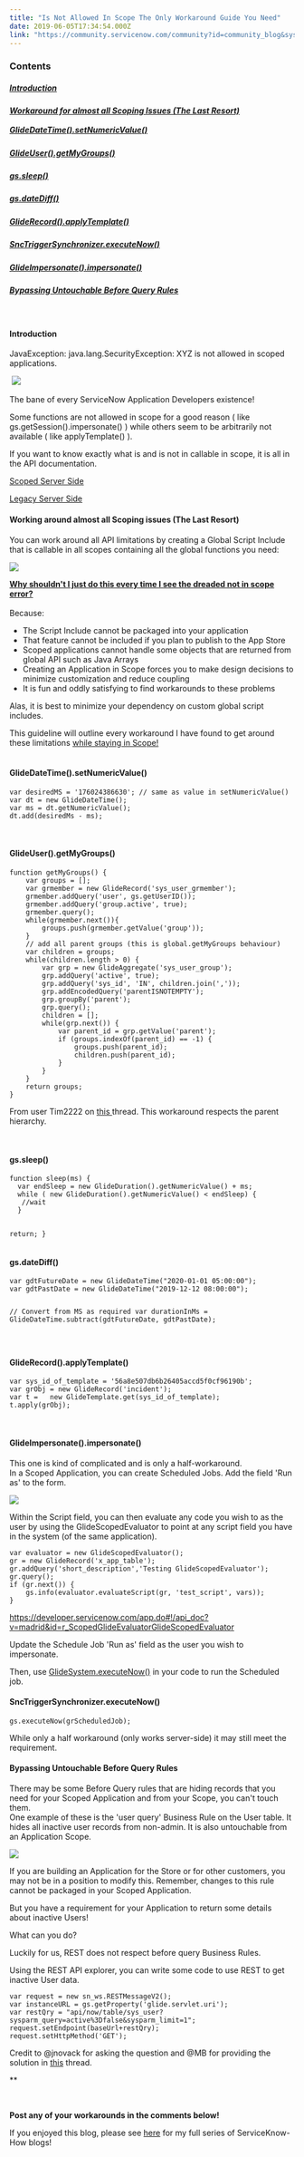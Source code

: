```yaml
---
title: "Is Not Allowed In Scope The Only Workaround Guide You Need"
date: 2019-06-05T17:34:54.000Z
link: "https://community.servicenow.com/community?id=community_blog&sys_id=72b0f06adb3d33801cd8a345ca96194d"
---
```

<h3>Contents</h3>
<h5><a href="#introduction" rel="nofollow">Introduction</a></h5>
<h5><a href="#globalworkaround" rel="nofollow">Workaround for almost all Scoping Issues (The Last Resort)<br /><br /></a><a href="#setnumericvalue" rel="nofollow">GlideDateTime().setNumericValue()</a></h5>
<h5><a href="#getmygroups" rel="nofollow">GlideUser().getMyGroups()</a></h5>
<h5><a href="#sleep" rel="nofollow">gs.sleep()</a></h5>
<h5><a href="#dateDiff" rel="nofollow">gs.dateDiff()</a></h5>
<h5><a href="#applyTemplate" rel="nofollow">GlideRecord().applyTemplate()</a></h5>
<h5><a href="#executenow" rel="nofollow">SncTriggerSynchronizer.executeNow()</a></h5>
<h5><a href="#impersonate" rel="nofollow">GlideImpersonate().impersonate()</a></h5>
<h5><a href="#b4query" rel="nofollow">Bypassing Untouchable Before Query Rules</a></h5>
<p> </p>
<h4><a name="introduction"></a>Introduction</h4>
<p>JavaException: java.lang.SecurityException: XYZ is not allowed in scoped applications.</p>
<p> <img src="https://community.servicenow.com/5697f82edb7173801cd8a345ca96195a.iix" /></p>
<p>The bane of every ServiceNow Application Developers existence!</p>
<p>Some functions are not allowed in scope for a good reason ( like gs.getSession().impersonate() ) while others seem to be arbitrarily not available ( like applyTemplate() ).</p>
<p>If you want to know exactly what is and is not in callable in scope, it is all in the API documentation.</p>
<p><a href="https://developer.servicenow.com/app.do#!/api_doc?v&#61;jakarta&amp;id&#61;no-namespace" rel="nofollow">Scoped Server Side</a></p>
<p><a href="https://developer.servicenow.com/app.do#!/api_doc?v&#61;jakarta&amp;id&#61;server_legacy" rel="nofollow">Legacy Server Side</a></p>
<p><a name="globalworkaround"></a></p>
<h4>Working around almost all Scoping issues (The Last Resort)</h4>
<p>You can work around all API limitations by creating a Global Script Include that is callable in all scopes containing all the global functions you need:</p>
<p><img src="https://community.servicenow.com/6e4b67afdbbd7f40feb1a851ca9619d8.iix" /></p>
<p><span style="text-decoration: underline;"><strong>Why shouldn&#39;t I just do this every time I see the dreaded not in scope error?</strong></span><br /><br />Because:</p>
<ul><li>The Script Include cannot be packaged into your application</li><li>That feature cannot be included if you plan to publish to the App Store</li><li>Scoped applications cannot handle some objects that are returned from global API such as Java Arrays</li><li>Creating an Application in Scope forces you to make design decisions to minimize customization and reduce coupling</li><li>It is fun and oddly satisfying to find workarounds to these problems</li></ul>
<p>Alas, it is best to minimize your dependency on custom global script includes.</p>
<p>This guideline will outline every workaround I have found to get around these limitations <span style="text-decoration: underline;">while staying in Scope!<br /><br /></span></p>
<p><a name="setnumericvalue"></a></p>
<h4>GlideDateTime().setNumericValue()</h4>
<pre class="language-javascript"><code>var desiredMS &#61; &#39;176024386630&#39;; // same as value in setNumericValue()
var dt &#61; new GlideDateTime();
var ms &#61; dt.getNumericValue();
dt.add(desiredMs - ms);</code></pre>
<p> </p>
<p><a name="getmygroups"></a></p>
<h4>GlideUser().getMyGroups()</h4>
<pre class="language-javascript"><code>function getMyGroups() {
	var groups &#61; [];
	var grmember &#61; new GlideRecord(&#39;sys_user_grmember&#39;);
	grmember.addQuery(&#39;user&#39;, gs.getUserID());
	grmember.addQuery(&#39;group.active&#39;, true);
	grmember.query();
	while(grmember.next()){
		groups.push(grmember.getValue(&#39;group&#39;));
	}
	// add all parent groups (this is global.getMyGroups behaviour)
	var children &#61; groups;
	while(children.length &gt; 0) {
		var grp &#61; new GlideAggregate(&#39;sys_user_group&#39;);
		grp.addQuery(&#39;active&#39;, true);
		grp.addQuery(&#39;sys_id&#39;, &#39;IN&#39;, children.join(&#39;,&#39;));
		grp.addEncodedQuery(&#39;parentISNOTEMPTY&#39;);
		grp.groupBy(&#39;parent&#39;);
		grp.query();
		children &#61; [];
		while(grp.next()) {
			var parent_id &#61; grp.getValue(&#39;parent&#39;);
			if (groups.indexOf(parent_id) &#61;&#61; -1) {
				groups.push(parent_id);
				children.push(parent_id);
			}
		}
	}
	return groups;
}</code></pre>
<p>From user Tim2222 on <a href="https://community.servicenow.com/community?id&#61;community_question&amp;sys_id&#61;308eac4cdbcb5304b2102926ca9619fd&amp;view_source&#61;searchResult" rel="nofollow">this </a>thread. This workaround respects the parent hierarchy.<br /><a name="sleep"></a></p>
<p> </p>
<h4>gs.sleep()</h4>
<pre class="language-javascript"><code>function sleep(ms) {
  var endSleep &#61; new GlideDuration().getNumericValue() &#43; ms;
  while ( new GlideDuration().getNumericValue() &lt; endSleep) {
   //wait 
  }

  return;
}</code></pre>
<p><a name="dateDiff"></a></p>
<h4>gs.dateDiff()</h4>
<pre class="language-javascript"><code>var gdtFutureDate &#61; new GlideDateTime(&#34;2020-01-01 05:00:00&#34;);
var gdtPastDate &#61; new GlideDateTime(&#34;2019-12-12 08:00:00&#34;); 

// Convert from MS as required
var durationInMs &#61; GlideDateTime.subtract(gdtFutureDate, gdtPastDate); 


</code></pre>
<p><a name="applyTemplate"></a></p>
<h4>GlideRecord().applyTemplate()</h4>
<pre class="language-javascript"><code>var sys_id_of_template &#61; &#39;56a8e507db6b26405accd5f0cf96190b&#39;;   
var grObj &#61; new GlideRecord(&#39;incident&#39;);   
var t &#61;   new GlideTemplate.get(sys_id_of_template);   
t.apply(grObj); </code></pre>
<p> </p>
<p><a name="impersonate"></a></p>
<h4>GlideImpersonate().impersonate()</h4>
<p>This one is kind of complicated and is only a half-workaround. <br />In a Scoped Application, you can create Scheduled Jobs. Add the field &#39;Run as&#39; to the form.</p>
<p><img src="https://community.servicenow.com/924038a2db3d33801cd8a345ca961923.iix" /></p>
<p>Within the Script field, you can then evaluate any code you wish to as the user by using the GlideScopedEvaluator to point at any script field you have in the system (of the same application).</p>
<pre class="language-javascript"><code>var evaluator &#61; new GlideScopedEvaluator(); 
gr &#61; new GlideRecord(&#39;x_app_table&#39;); 
gr.addQuery(&#39;short_description&#39;,&#39;Testing GlideScopedEvaluator&#39;); 
gr.query(); 
if (gr.next()) { 
    gs.info(evaluator.evaluateScript(gr, &#39;test_script&#39;, vars));
}</code></pre>
<p><a href="https://developer.servicenow.com/app.do#!/api_doc?v&#61;madrid&amp;id&#61;r_ScopedGlideEvaluatorGlideScopedEvaluator" rel="nofollow">https://developer.servicenow.com/app.do#!/api_doc?v&#61;madrid&amp;id&#61;r_ScopedGlideEvaluatorGlideScopedEvaluator</a></p>
<p>Update the Schedule Job &#39;Run as&#39; field as the user you wish to impersonate.</p>
<p>Then, use <a href="https://developer.servicenow.com/app.do#!/api_doc?v&#61;madrid&amp;id&#61;r_SGSYS-executeNow_GR" rel="nofollow">GlideSystem.executeNow()</a> in your code to run the Scheduled job.</p>
<p><a name="executenow"></a></p>
<h4>SncTriggerSynchronizer.executeNow()</h4>
<pre class="language-javascript"><code>gs.executeNow(grScheduledJob);</code></pre>
<p>While only a half workaround (only works server-side) it may still meet the requirement.</p>
<p><a name="b4query"></a></p>
<h4>Bypassing Untouchable Before Query Rules </h4>
<p>There may be some Before Query rules that are hiding records that you need for your Scoped Application and from your Scope, you can&#39;t touch them.<br />One example of these is the &#39;user query&#39; Business Rule on the User table. It hides all inactive user records from non-admin. It is also untouchable from an Application Scope.</p>
<p><img src="https://community.servicenow.com/fcc6bbf9db49cc1813b5fb24399619ff.iix" /></p>
<p>If you are building an Application for the Store or for other customers, you may not be in a position to modify this. Remember, changes to this rule cannot be packaged in your Scoped Application.</p>
<p>But you have a requirement for your Application to return some details about inactive Users!</p>
<p>What can you do?</p>
<p>Luckily for us, REST does not respect before query Business Rules.</p>
<p>Using the REST API explorer, you can write some code to use REST to get inactive User data.</p>
<pre class="language-javascript"><code>var request &#61; new sn_ws.RESTMessageV2();
var instanceURL &#61; gs.getProperty(&#39;glide.servlet.uri&#39;);
var restQry &#61; &#34;api/now/table/sys_user?sysparm_query&#61;active%3Dfalse&amp;sysparm_limit&#61;1&#34;;
request.setEndpoint(baseUrl&#43;restQry); 
request.setHttpMethod(&#39;GET&#39;);</code></pre>
<p>Credit to <sn-mention class="sn-mention" table="live_profile" sysid="da3196a5db981fc09c9ffb651f961999">&#64;jnovack</sn-mention> for asking the question and <sn-mention class="sn-mention" table="live_profile" sysid="cc8092e9db581fc09c9ffb651f96196b">&#64;MB</sn-mention> for providing the solution in <a href="https://community.servicenow.com/community?id&#61;community_question&amp;sys_id&#61;776a5025db0580d423f4a345ca961992" target="_blank" rel="noopener noreferrer nofollow">this</a> thread.</p>
<p>**</p>
<p> </p>
<p><strong>Post any of your workarounds in the comments below!</strong></p>
<p><a name="applyTemplate"></a></p>
<p>If you enjoyed this blog, please see <a href="https://community.servicenow.com/community?id&#61;community_blog&amp;sys_id&#61;12d41149db7b67805129a851ca961966" target="_blank" rel="noopener noreferrer nofollow">here</a> for my full series of ServiceKnow-How blogs!</p>